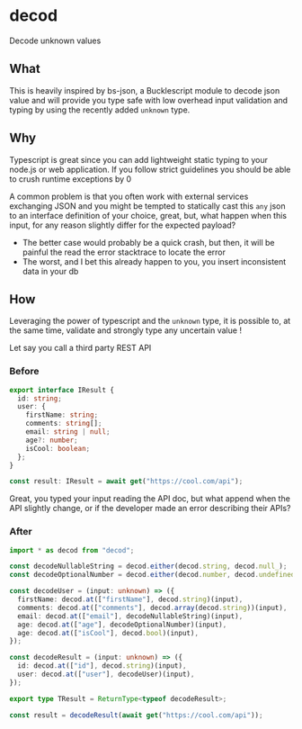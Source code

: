 # decod

Decode unknown values

## What

This is heavily inspired by bs-json, a Bucklescript module to decode json value and will provide you type safe with low overhead input validation and typing by using the recently added `unknown` type.

## Why

Typescript is great since you can add lightweight static typing to your node.js or web application.
If you follow strict guidelines you should be able to crush runtime exceptions by 0

A common problem is that you often work with external services exchanging JSON and you might be tempted to statically cast this `any` json to an interface definition of your choice, great, but, what happen when this input, for any reason slightly differ for the expected payload?

- The better case would probably be a quick crash, but then, it will be painful the read the error stacktrace to locate the error
- The worst, and I bet this already happen to you, you insert inconsistent data in your db

## How

Leveraging the power of typescript and the `unknown` type, it is possible to, at the same time, validate and strongly type any uncertain value !

Let say you call a third party REST API

### Before

```ts
export interface IResult {
  id: string;
  user: {
    firstName: string;
    comments: string[];
    email: string | null;
    age?: number;
    isCool: boolean;
  };
}

const result: IResult = await get("https://cool.com/api");
```

Great, you typed your input reading the API doc, but what append when the API slightly change, or if the developer made an error describing their APIs?

### After

```ts
import * as decod from "decod";

const decodeNullableString = decod.either(decod.string, decod.null_);
const decodeOptionalNumber = decod.either(decod.number, decod.undefined_);

const decodeUser = (input: unknown) => ({
  firstName: decod.at(["firstName"], decod.string)(input),
  comments: decod.at(["comments"], decod.array(decod.string))(input),
  email: decod.at(["email"], decodeNullableString)(input),
  age: decod.at(["age"], decodeOptionalNumber)(input),
  age: decod.at(["isCool"], decod.bool)(input),
});

const decodeResult = (input: unknown) => ({
  id: decod.at(["id"], decod.string)(input),
  user: decod.at(["user"], decodeUser)(input),
});

export type TResult = ReturnType<typeof decodeResult>;

const result = decodeResult(await get("https://cool.com/api"));
```
